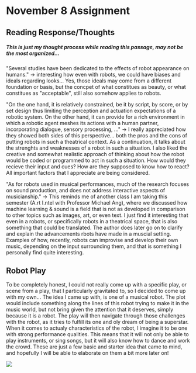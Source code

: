 # November 8 Assignment

## Reading Response/Thoughts

##### This is just my thought process while reading this passage, may not be the most organized...


"Several studies have been dedicated to the effects of robot appearance on humans." -> interesting how even with robots, we could have biases and ideals regarding looks... Yes, those ideals may come from a different foundation or basis, but the concpet of what constitues as beauty, or what constitues as "acceptable", still also somehow applies to robots.

"On the one hand, it is relatively constrained, be it by script, by score, or by set design thus limiting the perception and actuation expectations of a robotic system. On the other hand, it can provide for a rich environment in which a robotic agent meshes its actions with a human partner, incorporating dialogue, sensory processing, ..." -> I really appreciated how they showed both sides of this perspective... both the pros and the cons of putting robots in such a theatrical context. As a continuation, it talks about the strenghts and weaknesses of a robot in such a situation. I also liked the creative and somewhat realistic approach of thinking about how the robot would be coded or programmed to act in such a situation. How would they recieve their input and cues? How are they supposed to know how to react? All important factors that I appreciate are being considered. 

"As for robots used in musical performances, much of the research focuses on sound production, and does not address interactive aspects of musicianship." -> This reminds me of another class I am taking this semester (A.rt I.ntel with Professor Michael Ang), where we discussed how machine learning & sound is a field that is not as developed in comparison to other topics such as images, art, or even text. I just find it interesting that even in a robots, or specifically robots in a theatrical space, that is also something that could be translated. The author does later go on to clarify and explain the advancements rbots have made in a muscial setting. Examples of how, recently, robots can improvise and develop their own music, depending on the input surrounding them, and that is something I personally find quite interesting. 

## Robot Play

To be completely honest, I could not really come up with a specific play, or scene from a play, that I particularly gravitated to, so I decided to come up with my own... The idea I came up with, is one of a musical robot. The plot would include something along the lines of this robot trying to make it in the music world, but not bring given the attention that it deserves, simply because it is a robot. The play will then navigate through those challenges with the robot, as it tries to fulfill its one and oly dream of being a superstar. When it comes to actualy characteristics of the robot, I imagine it to be one with strong performance qualities. This means that it will not only be able to play instruments, or sing songs, but it will also know how to dance and work the crowd. These are just a few basic and starter idea that came to mind, and hopefully I will be able to elaborate on them a bit more later on! 

![](media/robotSketch.jpeg)

